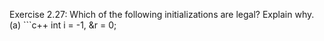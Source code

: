 Exercise 2.27: Which of the following initializations are legal? Explain why.<br />
(a) ```c++ 
int i = -1, &r = 0;
```
